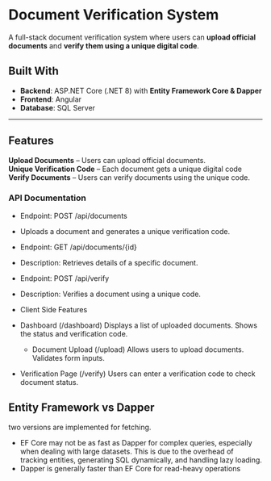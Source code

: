 #  Document Verification System

A full-stack document verification system where users can **upload official documents** and **verify them using a unique digital code**.

## Built With
- **Backend**: ASP.NET Core (.NET 8) with **Entity Framework Core & Dapper**
- **Frontend**: Angular 
- **Database**: SQL Server

---

## Features
**Upload Documents** – Users can upload official documents.  
**Unique Verification Code** – Each document gets a unique digital code
**Verify Documents** – Users can verify documents using the unique code.  

### API Documentation
* Endpoint: POST /api/documents
* Uploads a document and generates a unique verification code.

* Endpoint: GET /api/documents/{id}
* Description: Retrieves details of a specific document.

* Endpoint: POST /api/verify
* Description: Verifies a document using a unique code.
* Client Side Features
* Dashboard (/dashboard)
Displays a list of uploaded documents.
Shows the status and verification code.
  * Document Upload (/upload)
Allows users to upload documents.
Validates form inputs.
* Verification Page (/verify)
Users can enter a verification code to check document status.

## Entity Framework vs Dapper
two versions are implemented for fetching.
* EF Core may not be as fast as Dapper for complex queries, especially when dealing with large datasets. This is due to the overhead of tracking entities, generating SQL dynamically, and handling lazy loading.
* Dapper is generally faster than EF Core for read-heavy operations


